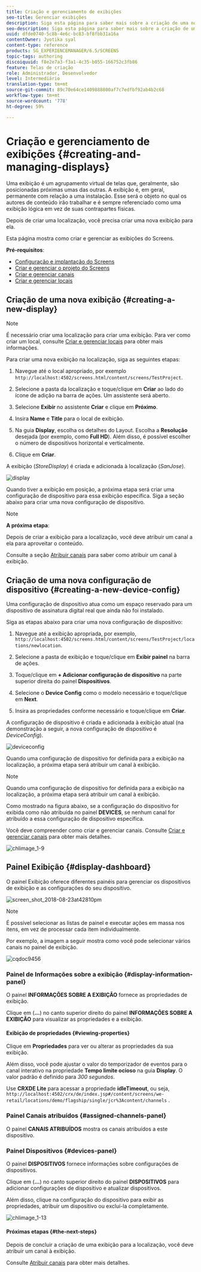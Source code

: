 ```yaml
---
title: Criação e gerenciamento de exibições
seo-title: Gerenciar exibições
description: Siga esta página para saber mais sobre a criação de uma nova exibição ou configuração de dispositivo. Além disso, saiba mais sobre o painel de exibição.
seo-description: Siga esta página para saber mais sobre a criação de uma nova exibição ou configuração de dispositivo. Além disso, saiba mais sobre o painel de exibição.
uuid: dfde0740-5c8b-4e6c-bc83-bf8fbb31a16a
contentOwner: Jyotika syal
content-type: reference
products: SG_EXPERIENCEMANAGER/6.5/SCREENS
topic-tags: authoring
discoiquuid: f8e2e7a3-f3a1-4c35-b055-166752c3fb86
feature: Telas de criação
role: Administrador, Desenvolvedor
level: Intermediário
translation-type: tm+mt
source-git-commit: 89c70e64ce1409888800af7c7edfbf92ab4b2c68
workflow-type: tm+mt
source-wordcount: '778'
ht-degree: 59%

---
```



# Criação e gerenciamento de exibições {#creating-and-managing-displays}

Uma exibição é um agrupamento virtual de telas que, geralmente, são posicionadas próximas umas das outras. A exibição é, em geral, permanente com relação a uma instalação. Esse será o objeto no qual os autores de conteúdo irão trabalhar e é sempre referenciado como uma exibição lógica em vez de suas contrapartes físicas.

Depois de criar uma localização, você precisa criar uma nova exibição para ela.

Esta página mostra como criar e gerenciar as exibições do Screens.

**Pré-requisitos**:

* [Configuração e implantação do Screens](configuring-screens-introduction.md)
* [Criar e gerenciar o projeto do Screens](creating-a-screens-project.md)
* [Criar e gerenciar canais](managing-channels.md)
* [Criar e gerenciar locais](managing-locations.md)

## Criação de uma nova exibição {#creating-a-new-display}

>[!NOTE]
>
>É necessário criar uma localização para criar uma exibição. Para ver como criar um local, consulte [Criar e gerenciar locais](managing-locations.md) para obter mais informações.

Para criar uma nova exibição na localização, siga as seguintes etapas:

1. Navegue até o local apropriado, por exemplo `http://localhost:4502/screens.html/content/screens/TestProject`.
1. Selecione a pasta da localização e toque/clique em **Criar** ao lado do ícone de adição na barra de ações. Um assistente será aberto.
1. Selecione **Exibir** no assistente **Criar** e clique em **Próximo**.

1. Insira **Name** e **Title** para o local de exibição.

1. Na guia **Display**, escolha os detalhes do Layout. Escolha a **Resolução** desejada (por exemplo, como **Full HD**). Além disso, é possível escolher o número de dispositivos horizontal e verticalmente.

1. Clique em **Criar**.

A exibição (*StoreDisplay*) é criada e adicionada à localização (*SanJose*).

![display](assets/display.gif)

Quando tiver a exibição em posição, a próxima etapa será criar uma configuração de dispositivo para essa exibição específica. Siga a seção abaixo para criar uma nova configuração de dispositivo.

>[!NOTE]
>
>**A próxima etapa**:
>
>Depois de criar a exibição para a localização, você deve atribuir um canal a ela para aproveitar o conteúdo.
>
>Consulte a seção [Atribuir canais](channel-assignment.md) para saber como atribuir um canal à exibição.

## Criação de uma nova configuração de dispositivo {#creating-a-new-device-config}

Uma configuração de dispositivo atua como um espaço reservado para um dispositivo de assinatura digital real que ainda não foi instalado.

Siga as etapas abaixo para criar uma nova configuração de dispositivo:

1. Navegue até a exibição apropriada, por exemplo, `http://localhost:4502/screens.html/content/screens/TestProject/locations/newlocation`.
1. Selecione a pasta de exibição e toque/clique em **Exibir painel** na barra de ações.
1. Toque/clique em **+ Adicionar configuração de dispositivo** na parte superior direita do painel **Dispositivos**.

1. Selecione o **Device Config** como o modelo necessário e toque/clique em **Next**.

1. Insira as propriedades conforme necessário e toque/clique em **Criar**.

A configuração de dispositivo é criada e adicionada à exibição atual (na demonstração a seguir, a nova configuração de dispositivo é *DeviceConfig*).

![deviceconfig](assets/deviceconfig.gif)

Quando uma configuração de dispositivo for definida para a exibição na localização, a próxima etapa será atribuir um canal à exibição.

>[!NOTE]
>
>Quando uma configuração de dispositivo for definida para a exibição na localização, a próxima etapa será atribuir um canal à exibição.
>
>Como mostrado na figura abaixo, se a configuração do dispositivo for exibida como não atribuída no painel **DEVICES**, se nenhum canal for atribuído a essa configuração de dispositivo específica.
>
>Você deve compreender como criar e gerenciar canais. Consulte [Criar e gerenciar canais](managing-channels.md) para obter mais detalhes.

![chlimage_1-9](assets/chlimage_1-9.png)

## Painel Exibição {#display-dashboard}

O painel Exibição oferece diferentes painéis para gerenciar os dispositivos de exibição e as configurações do seu dispositivo.

![screen_shot_2018-08-23at42810pm](assets/screen_shot_2018-08-23at42810pm.png)

>[!NOTE]
>
>É possível selecionar as listas de painel e executar ações em massa nos itens, em vez de processar cada item individualmente.
>
>Por exemplo, a imagem a seguir mostra como você pode selecionar vários canais no painel de exibição.

![cqdoc9456](assets/cqdoc9456.gif)

### Painel de Informações sobre a exibição {#display-information-panel}

O painel **INFORMAÇÕES SOBRE A EXIBIÇÃO** fornece as propriedades de exibição.

Clique em (**...**) no canto superior direito do painel **INFORMAÇÕES SOBRE A EXIBIÇÃO** para visualizar as propriedades e a exibição.


#### Exibição de propriedades {#viewing-properties}

Clique em **Propriedades** para ver ou alterar as propriedades da sua exibição.

Além disso, você pode ajustar o valor do temporizador de eventos para o canal interativo na propriedade **Tempo limite ocioso** na guia **Display**. O valor padrão é definido para *300 segundos*.

Use **CRXDE Lite** para acessar a propriedade **idleTimeout**, ou seja, `http://localhost:4502/crx/de/index.jsp#/content/screens/we-retail/locations/demo/flagship/single/jcr%3Acontent/channels` .


### Painel Canais atribuídos {#assigned-channels-panel}

O painel **CANAIS ATRIBUÍDOS** mostra os canais atribuídos a este dispositivo.


### Painel Dispositivos {#devices-panel}

O painel **DISPOSITIVOS** fornece informações sobre configurações de dispositivos.

Clique em (**...**) no canto superior direito do painel **DISPOSITIVOS** para adicionar configurações de dispositivo e atualizar dispositivos.

Além disso, clique na configuração do dispositivo para exibir as propriedades, atribuir um dispositivo ou excluí-la completamente.

![chlimage_1-13](assets/chlimage_1-13.png)

#### Próximas etapas {#the-next-steps}

Depois de concluir a criação de uma exibição para a localização, você deve atribuir um canal à exibição.

Consulte [Atribuir canais](channel-assignment.md) para obter mais detalhes.
